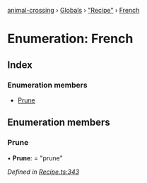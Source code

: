 [animal-crossing](../README.md) › [Globals](../globals.md) › ["Recipe"](../modules/_recipe_.md) › [French](_recipe_.french.md)

# Enumeration: French

## Index

### Enumeration members

* [Prune](_recipe_.french.md#prune)

## Enumeration members

###  Prune

• **Prune**: = "prune"

*Defined in [Recipe.ts:343](https://github.com/Norviah/animal-crossing/blob/fc7c924/module/types/Recipe.ts#L343)*
